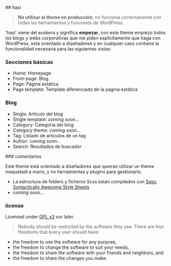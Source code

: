 ## hasi

> **No utilizar el theme en producción**, no funciona correctamente con todas las herramientas y funciones de WordPress.

'hasi' viene del euskera y significa **empezar**, con este theme empiezo todos los blogs y webs corporativas que me piden explícitamente que haga con WordPress, está orientado a diseñadores y en cualquier caso contiene la funcionalidad necesaria para las siguientes vistas:

### Secciones básicas

* Home: Homepage
* Front-page: Blog
* Page: Página estática
* Page template: Template diferenciado de la página estática


### Blog

* Single: Artículo del blog
* Single template: *coming soon...*
* Category: Categoría del blog
* Category theme: *coming soon...*
* Tag: Listado de artículos de un tag
* Author: *coming soon...* 
* Search: Resultados de buscador


### comentarios

Este theme está orientado a diseñadores que quieran utilizar un theme maquetadi a mano, y no herramientas y plugins para gestionarlo.

* La estructura de folders y ficheros Scss están compilados con [Sass: Syntactically Awesome Style Sheets](http://sass-lang.com/)
* *coming soon...*

### license

Licensed under [GPL v3](http://www.gnu.org/licenses/quick-guide-gplv3.html) our later.

> Nobody should be restricted by the software they use. There are four freedoms that every user should have:

* the freedom to use the software for any purpose,
* the freedom to change the software to suit your needs,
* the freedom to share the software with your friends and neighbors, and
* the freedom to share the changes you make.
